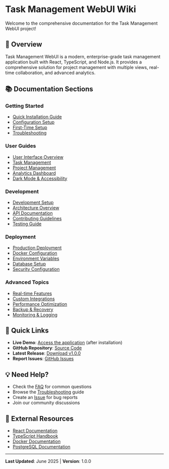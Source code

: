 # Task Management WebUI Wiki

Welcome to the comprehensive documentation for the Task Management WebUI project!

## 🌟 Overview

Task Management WebUI is a modern, enterprise-grade task management application built with React, TypeScript, and Node.js. It provides a comprehensive solution for project management with multiple views, real-time collaboration, and advanced analytics.

## 📚 Documentation Sections

### Getting Started
- [Quick Installation Guide](Installation-Guide)
- [Configuration Setup](Configuration-Setup)
- [First-Time Setup](First-Time-Setup)
- [Troubleshooting](Troubleshooting)

### User Guides
- [User Interface Overview](User-Interface-Overview)
- [Task Management](Task-Management)
- [Project Management](Project-Management)
- [Analytics Dashboard](Analytics-Dashboard)
- [Dark Mode & Accessibility](Dark-Mode-Accessibility)

### Development
- [Development Setup](Development-Setup)
- [Architecture Overview](Architecture-Overview)
- [API Documentation](API-Documentation)
- [Contributing Guidelines](Contributing-Guidelines)
- [Testing Guide](Testing-Guide)

### Deployment
- [Production Deployment](Production-Deployment)
- [Docker Configuration](Docker-Configuration)
- [Environment Variables](Environment-Variables)
- [Database Setup](Database-Setup)
- [Security Configuration](Security-Configuration)

### Advanced Topics
- [Real-time Features](Real-time-Features)
- [Custom Integrations](Custom-Integrations)
- [Performance Optimization](Performance-Optimization)
- [Backup & Recovery](Backup-Recovery)
- [Monitoring & Logging](Monitoring-Logging)

## 🚀 Quick Links

- **Live Demo**: [Access the application](http://localhost:5173) (after installation)
- **GitHub Repository**: [Source Code](https://github.com/anubissbe/task-management-webui)
- **Latest Release**: [Download v1.0.0](https://github.com/anubissbe/task-management-webui/releases/latest)
- **Report Issues**: [GitHub Issues](https://github.com/anubissbe/task-management-webui/issues)

## 💡 Need Help?

- Check the [FAQ](FAQ) for common questions
- Browse the [Troubleshooting](Troubleshooting) guide
- Create an [Issue](https://github.com/anubissbe/task-management-webui/issues) for bug reports
- Join our community discussions

## 🔗 External Resources

- [React Documentation](https://reactjs.org/docs)
- [TypeScript Handbook](https://www.typescriptlang.org/docs)
- [Docker Documentation](https://docs.docker.com)
- [PostgreSQL Documentation](https://postgresql.org/docs)

---

**Last Updated**: June 2025 | **Version**: 1.0.0